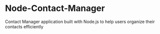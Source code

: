 # Node-Contact-Manager
 Contact Manager application built with Node.js to help users organize their contacts efficiently
